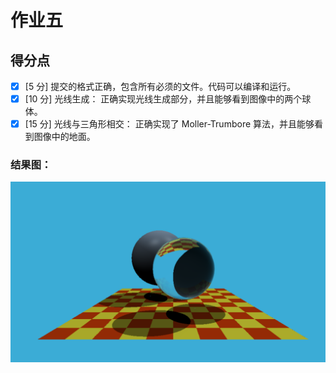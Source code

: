 # 作业五

## 得分点

- [x]  [5 分] 提交的格式正确，包含所有必须的文件。代码可以编译和运行。
- [x] [10 分] 光线生成： 正确实现光线生成部分，并且能够看到图像中的两个球体。
- [x] [15 分] 光线与三角形相交： 正确实现了 Moller-Trumbore 算法，并且能够看到图像中的地面。

### 结果图：

![fecb65b512b368433f97a70184c8f0b](image/fecb65b512b368433f97a70184c8f0b.png)